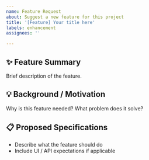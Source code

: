 ```yaml
---
name: Feature Request
about: Suggest a new feature for this project
title: '[Feature] Your title here'
labels: enhancement
assignees: ''

---
```


## ✨ Feature Summary
Brief description of the feature.

## 💡 Background / Motivation
Why is this feature needed? What problem does it solve?

## 📋 Proposed Specifications
- Describe what the feature should do
- Include UI / API expectations if applicable
